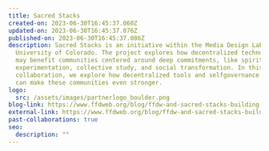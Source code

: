 ```yaml
---
title: Sacred Stacks
created-on: 2023-06-30T16:45:37.060Z
updated-on: 2023-06-30T16:45:37.076Z
published-on: 2023-06-30T16:45:37.086Z
description: Sacred Stacks is an initiative within the Media Design Lab at the
  University of Colorado. The project explores how decentralized technologies
  may benefit communities centered around deep commitments, like spiritual
  experimentation, collective study, and social transformation. In this
  collaboration, we explore how decentralized tools and selfgovernance practices
  can make these communities even stronger.
logo:
  src: /assets/images/partnerlogo_boulder.png
blog-link: https://www.ffdweb.org/blog/ffdw-and-sacred-stacks-building-community-with-decentralized-tools/
external-link: https://www.ffdweb.org/blog/ffdw-and-sacred-stacks-building-community-with-decentralized-tools/
past-collaborations: true
seo:
  description: ""
---
```

